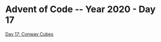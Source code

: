 # Advent of Code -- Year 2020 - Day 17

[Day 17: Conway Cubes](https://adventofcode.com/2020/day/17)
